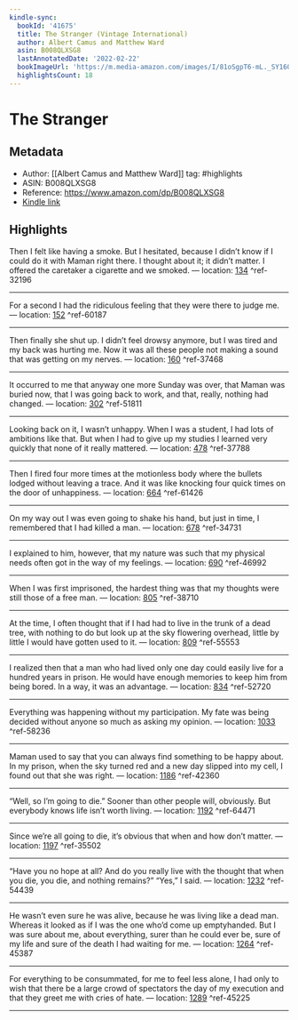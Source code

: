 ```yaml
---
kindle-sync:
  bookId: '41675'
  title: The Stranger (Vintage International)
  author: Albert Camus and Matthew Ward
  asin: B008QLXSG8
  lastAnnotatedDate: '2022-02-22'
  bookImageUrl: 'https://m.media-amazon.com/images/I/81oSgpT6-mL._SY160.jpg'
  highlightsCount: 18
---
```

# The Stranger

## Metadata

* Author: [[Albert Camus and Matthew Ward]]
tag: #highlights
* ASIN: B008QLXSG8
* Reference: https://www.amazon.com/dp/B008QLXSG8
* [Kindle link](kindle://book?action=open&asin=B008QLXSG8)

## Highlights

Then I felt like having a smoke. But I hesitated, because I didn’t know if I could do it with Maman right there. I thought about it; it didn’t matter. I offered the caretaker a cigarette and we smoked. — location: [134](kindle://book?action=open&asin=B008QLXSG8&location=134) ^ref-32196

---
For a second I had the ridiculous feeling that they were there to judge me. — location: [152](kindle://book?action=open&asin=B008QLXSG8&location=152) ^ref-60187

---
Then finally she shut up. I didn’t feel drowsy anymore, but I was tired and my back was hurting me. Now it was all these people not making a sound that was getting on my nerves. — location: [160](kindle://book?action=open&asin=B008QLXSG8&location=160) ^ref-37468

---
It occurred to me that anyway one more Sunday was over, that Maman was buried now, that I was going back to work, and that, really, nothing had changed. — location: [302](kindle://book?action=open&asin=B008QLXSG8&location=302) ^ref-51811

---
Looking back on it, I wasn’t unhappy. When I was a student, I had lots of ambitions like that. But when I had to give up my studies I learned very quickly that none of it really mattered. — location: [478](kindle://book?action=open&asin=B008QLXSG8&location=478) ^ref-37788

---
Then I fired four more times at the motionless body where the bullets lodged without leaving a trace. And it was like knocking four quick times on the door of unhappiness. — location: [664](kindle://book?action=open&asin=B008QLXSG8&location=664) ^ref-61426

---
On my way out I was even going to shake his hand, but just in time, I remembered that I had killed a man. — location: [678](kindle://book?action=open&asin=B008QLXSG8&location=678) ^ref-34731

---
I explained to him, however, that my nature was such that my physical needs often got in the way of my feelings. — location: [690](kindle://book?action=open&asin=B008QLXSG8&location=690) ^ref-46992

---
When I was first imprisoned, the hardest thing was that my thoughts were still those of a free man. — location: [805](kindle://book?action=open&asin=B008QLXSG8&location=805) ^ref-38710

---
At the time, I often thought that if I had had to live in the trunk of a dead tree, with nothing to do but look up at the sky flowering overhead, little by little I would have gotten used to it. — location: [809](kindle://book?action=open&asin=B008QLXSG8&location=809) ^ref-55553

---
I realized then that a man who had lived only one day could easily live for a hundred years in prison. He would have enough memories to keep him from being bored. In a way, it was an advantage. — location: [834](kindle://book?action=open&asin=B008QLXSG8&location=834) ^ref-52720

---
Everything was happening without my participation. My fate was being decided without anyone so much as asking my opinion. — location: [1033](kindle://book?action=open&asin=B008QLXSG8&location=1033) ^ref-58236

---
Maman used to say that you can always find something to be happy about. In my prison, when the sky turned red and a new day slipped into my cell, I found out that she was right. — location: [1186](kindle://book?action=open&asin=B008QLXSG8&location=1186) ^ref-42360

---
“Well, so I’m going to die.” Sooner than other people will, obviously. But everybody knows life isn’t worth living. — location: [1192](kindle://book?action=open&asin=B008QLXSG8&location=1192) ^ref-64471

---
Since we’re all going to die, it’s obvious that when and how don’t matter. — location: [1197](kindle://book?action=open&asin=B008QLXSG8&location=1197) ^ref-35502

---
“Have you no hope at all? And do you really live with the thought that when you die, you die, and nothing remains?” “Yes,” I said. — location: [1232](kindle://book?action=open&asin=B008QLXSG8&location=1232) ^ref-54439

---
He wasn’t even sure he was alive, because he was living like a dead man. Whereas it looked as if I was the one who’d come up emptyhanded. But I was sure about me, about everything, surer than he could ever be, sure of my life and sure of the death I had waiting for me. — location: [1264](kindle://book?action=open&asin=B008QLXSG8&location=1264) ^ref-45387

---
For everything to be consummated, for me to feel less alone, I had only to wish that there be a large crowd of spectators the day of my execution and that they greet me with cries of hate. — location: [1289](kindle://book?action=open&asin=B008QLXSG8&location=1289) ^ref-45225

---
